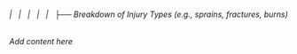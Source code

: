 ###### |   |   |   |   |   ├── Breakdown of Injury Types (e.g., sprains, fractures, burns)

*Add content here*